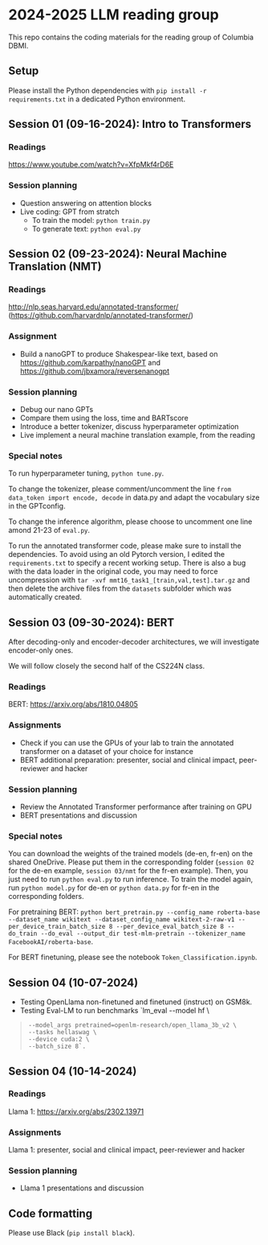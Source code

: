 # 2024-2025 LLM reading group

This repo contains the coding materials for the reading group of Columbia DBMI.

## Setup

Please install the Python dependencies with `pip install -r requirements.txt` in a dedicated Python environment.

## Session 01 (09-16-2024): Intro to Transformers

### Readings

https://www.youtube.com/watch?v=XfpMkf4rD6E

### Session planning

- Question answering on attention blocks
- Live coding: GPT from stratch
    - To train the model: `python train.py`
    - To generate text: `python eval.py`

## Session 02 (09-23-2024): Neural Machine Translation (NMT)

### Readings

http://nlp.seas.harvard.edu/annotated-transformer/ (https://github.com/harvardnlp/annotated-transformer/)

### Assignment

- Build a nanoGPT to produce Shakespear-like text, based on https://github.com/karpathy/nanoGPT and https://github.com/jbxamora/reversenanogpt

### Session planning

- Debug our nano GPTs
- Compare them using the loss, time and BARTscore
- Introduce a better tokenizer, discuss hyperparameter optimization
- Live implement a neural machine translation example, from the reading

### Special notes

To run hyperparameter tuning, `python tune.py`.

To change the tokenizer, please comment/uncomment the line `from data_token import encode, decode` in data.py and adapt the vocabulary size in the GPTconfig.

To change the inference algorithm, please choose to uncomment one line amond 21-23 of `eval.py`.

To run the annotated transformer code, please make sure to install the dependencies. To avoid using an old Pytorch version, I edited the `requirements.txt` to specify a recent working setup. There is also a bug with the data loader in the original code, you may need to force uncompression with `tar -xvf mmt16_task1_[train,val,test].tar.gz` and then delete the archive files from the `datasets` subfolder which was automatically created.

## Session 03 (09-30-2024): BERT

After decoding-only and encoder-decoder architectures, we will investigate encoder-only ones.

We will follow closely the second half of the CS224N class.

### Readings

BERT: https://arxiv.org/abs/1810.04805

### Assignments

- Check if you can use the GPUs of your lab to train the annotated transformer on a dataset of your choice for instance 
- BERT additional preparation: presenter, social and clinical impact, peer-reviewer and hacker

### Session planning

- Review the Annotated Transformer performance after training on GPU
- BERT presentations and discussion

### Special notes

You can download the weights of the trained models (de-en, fr-en) on the shared OneDrive. Please put them in the corresponding folder (`session 02` for the de-en example, `session 03/nmt` for the fr-en example). Then, you just need to run `python eval.py` to run inference. To train the model again, run `python model.py` for de-en or `python data.py` for fr-en in the corresponding folders.

For pretraining BERT: `python bert_pretrain.py --config_name roberta-base --dataset_name wikitext --dataset_config_name wikitext-2-raw-v1 --per_device_train_batch_size 8 --per_device_eval_batch_size 8 --do_train --do_eval --output_dir test-mlm-pretrain --tokenizer_name FacebookAI/roberta-base`.

For BERT finetuning, please see the notebook `Token_Classification.ipynb`.

## Session 04 (10-07-2024)

- Testing OpenLlama non-finetuned and finetuned (instruct) on GSM8k. 
- Testing Eval-LM to run benchmarks `lm_eval --model hf \
>     --model_args pretrained=openlm-research/open_llama_3b_v2 \
>     --tasks hellaswag \
>     --device cuda:2 \
>     --batch_size 8`.

## Session 04 (10-14-2024)

### Readings

Llama 1: https://arxiv.org/abs/2302.13971

### Assignments

Llama 1: presenter, social and clinical impact, peer-reviewer and hacker

### Session planning

- Llama 1 presentations and discussion

## Code formatting

Please use Black (`pip install black`).